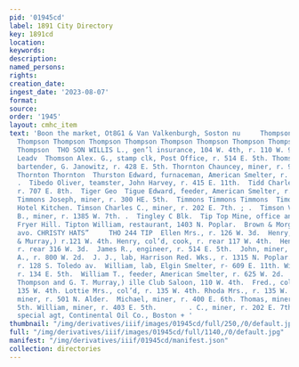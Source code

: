 ```yaml
---
pid: '01945cd'
label: 1891 City Directory
key: 1891cd
location: 
keywords: 
description: 
named_persons: 
rights: 
creation_date: 
ingest_date: '2023-08-07'
format: 
source: 
order: '1945'
layout: cmhc_item
text: 'Boon the market, Ot8G1 & Van Valkenburgh, Soston nu     Thompson ‘Thompson
  Thompson Thompson Thompson Thompson Thompson Thompson Thompson Thompson Thompson
  Thompson  THO SON WILLIS L., gen’l insurance, 104 W. 4th, r. 110 W. 9th.  Thompson
  Leadv  Thomson Alex. G., stamp clk, Post Office, r. 514 E. 5th. Thomson George B.,
  bartender, G. Janowitz, r. 428 E. 5th. Thornton Chauncey, miner, r. 914 N. Poplar.  Thornton
  Thornton Thornton  Thurston Edward, furnaceman, American Smelter, r. La Plata Smelter.
  .  Tibedo Oliver, teamster, John Harvey, r. 415 E. 11th.  Tidd Charles, blksmith,
  r. 707 E. 8th.  Tiger Geo  Tigue Edward, feeder, American Smelter, r. 520 W. 3d.
  Timmons Joseph, miner, r. 300 HE. 5th.  Timmons Timmons Timmons  Timons Jerry, cook,
  Hotel Kitchen. Timson Charles C., miner, r. 202 E. 7th. ; .  Timson V  Tindale John
  B., miner, r. 1385 W. 7th. .  Tingley C Blk.  Tip Top Mine, office and mine, East
  Fryer Hill. Tipton William, restaurant, 1403 N. Poplar.  Brown & Morgan, 313''%.c%on
  avo. CHRISTY HATS”     THO 244 TIP  Ellen Mrs., r. 126 W. 3d.  Henry, (Thompson
  & Murray,) r.121 W. 4th. Henry, col’d, cook, r. rear 117 W. 4th.  Henry, miner,
  r. rear 316 W. 3d.  James R., engineer, r. 514 E. 5th.  John, miner, r. 401 E. 9th.  Jonah
  A., r. 800 W. 2d.  J. J., lab, Harrison Red. Wks., r. 1315 N. Poplar. M. W., miner,
  r. 128 S. Toledo av.  William, lab, Elgin Smelter, r- 609 E. 11th. William, miner,
  r. 134 E. 5th.  William T., feeder, American Smelter, r. 625 W. 2d.  & Murray, (Henry
  Thompson and G. T. Murray,) ille Club Saloon, 110 W. 4th.  Fred., col’d, lab, r.
  135 W. 4th. Lottie Mrs., col’d, r. 135 W. 4th. Rhoda Mrs., r. 135 W. 4th.  rge,
  miner, r. 501 N. Alder.  Michael, miner, r. 400 E. 6th. Thomas, miner, r. 423 E.
  5th. William, miner, r. 403 E. 5th.        . C., miner, r. 202 E. 7th.  harles W.,
  special agt, Continental Oil Co., Boston + '
thumbnail: "/img/derivatives/iiif/images/01945cd/full/250,/0/default.jpg"
full: "/img/derivatives/iiif/images/01945cd/full/1140,/0/default.jpg"
manifest: "/img/derivatives/iiif/01945cd/manifest.json"
collection: directories
---
```

